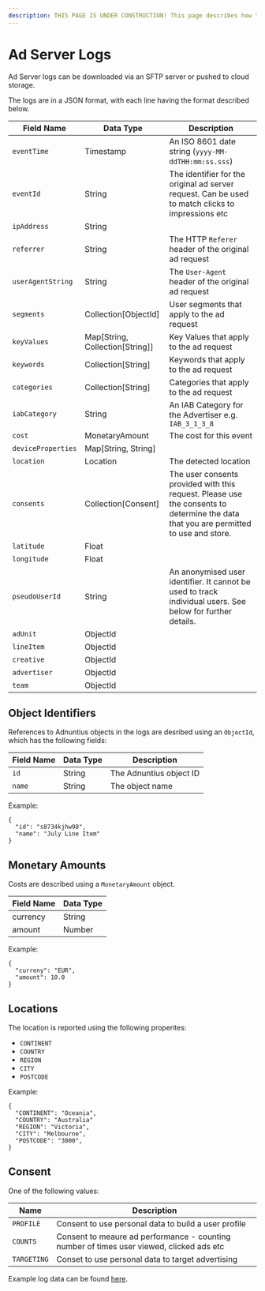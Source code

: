 ```yaml
---
description: THIS PAGE IS UNDER CONSTRUCTION! This page describes how to access Adnuntius Ad Server Logs. This is a premium feature; please contact Adnuntius if you would like this to be enabled for your account
---
```

# Ad Server Logs

Ad Server logs can be downloaded via an SFTP server or pushed to cloud storage. 

The logs are in a JSON format, with each line having the format described below.

| Field Name | Data Type | Description |
| --- | --- | ---
| `eventTime` | Timestamp | An ISO 8601 date string (`yyyy-MM-ddTHH:mm:ss.sss`) |
| `eventId` | String | The identifier for the original ad server request. Can be used to match clicks to impressions etc |
| `ipAddress` | String |
| `referrer` | String | The HTTP `Referer` header of the original ad request |
| `userAgentString` | String | The `User-Agent` header of the original ad request |
| `segments` | Collection[ObjectId] | User segments that apply to the ad request
| `keyValues` | Map[String, Collection[String]] | Key Values that apply to the ad request
| `keywords` | Collection[String] | Keywords that apply to the ad request
| `categories` | Collection[String] | Categories that apply to the ad request
| `iabCategory` | String | An IAB Category for the Advertiser e.g. `IAB_3_1_3_8` |
| `cost` | MonetaryAmount | The cost for this event |
| `deviceProperties` | Map[String, String] |
| `location` | Location | The detected location 
| `consents` | Collection[Consent] | The user consents provided with this request. Please use the consents to determine the data that you are permitted to use and store. 
| `latitude` | Float |
| `longitude` | Float |
| `pseudoUserId` | String | An anonymised user identifier. It cannot be used to track individual users. See below for further details.
| `adUnit` | ObjectId |
| `lineItem` | ObjectId |
| `creative` | ObjectId |
| `advertiser` | ObjectId |
| `team` | ObjectId |

## Object Identifiers

References to Adnuntius objects in the logs are desribed using an `ObjectId`, which has the following fields:

| Field Name | Data Type | Description |
| --- | --- | ---
| `id` | String | The Adnuntius object ID
| `name` | String | The object name

Example:

```
{ 
  "id": "s8734kjhw98",
  "name": "July Line Item"
}
```

## Monetary Amounts

Costs are described using a `MonetaryAmount` object.

| Field Name | Data Type |
| --- | --- 
| currency | String |
| amount | Number |

Example:

```
{ 
  "curreny": "EUR",
  "amount": 10.0
}
```

## Locations

The location is reported using the following properites:

- `CONTINENT`
- `COUNTRY`
- `REGION`
- `CITY`
- `POSTCODE`

Example:

```
{
  "CONTINENT": "Oceania",
  "COUNTRY": "Australia"
  "REGION": "Victoria",
  "CITY": "Melbourne",
  "POSTCODE": "3000",
}
```

## Consent

One of the following values:


| Name | Description |
| --- | --- |
| `PROFILE` | Consent to use personal data to build a user profile
| `COUNTS` | Consent to meaure ad performance - counting number of times user viewed, clicked ads etc
| `TARGETING` | Conset to use personal data to target advertising 


Example log data can be found [here](https://api.adnuntius.com/rawlogs/). 
